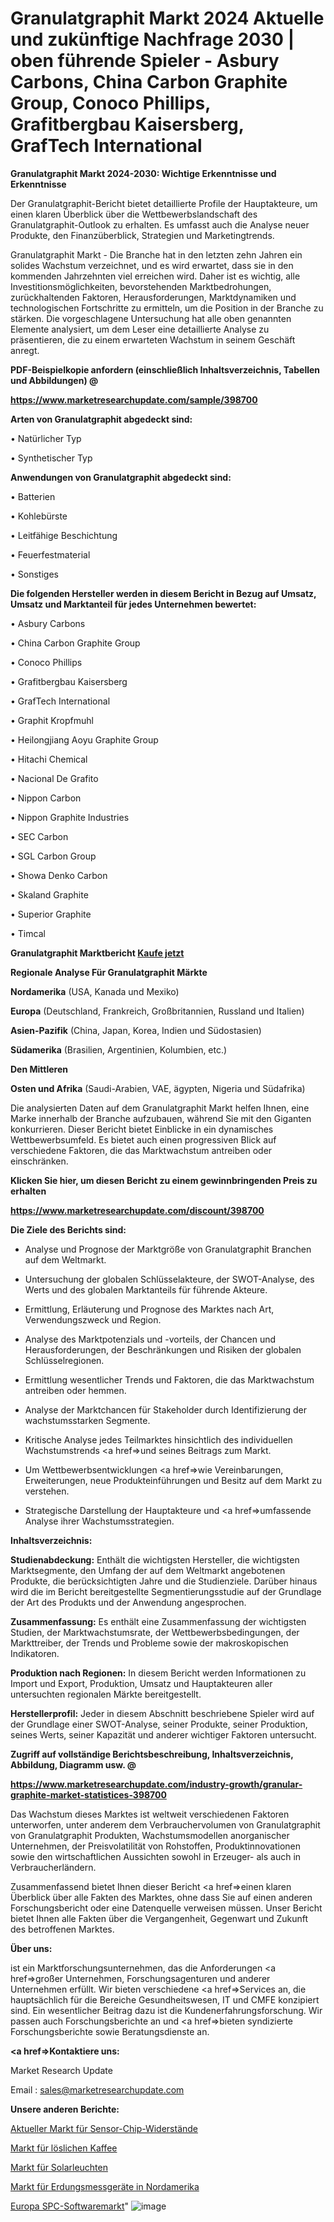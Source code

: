 # Granulatgraphit Markt 2024 Aktuelle und zukünftige Nachfrage 2030 | oben führende Spieler - Asbury Carbons, China Carbon Graphite Group, Conoco Phillips, Grafitbergbau Kaisersberg, GrafTech International

<strong>Granulatgraphit Markt 2024-2030: Wichtige Erkenntnisse und Erkenntnisse</strong>

Der Granulatgraphit-Bericht bietet detaillierte Profile der Hauptakteure, um einen klaren Überblick über die Wettbewerbslandschaft des Granulatgraphit-Outlook zu erhalten. Es umfasst auch die Analyse neuer Produkte, den Finanzüberblick, Strategien und Marketingtrends.

Granulatgraphit Markt - Die Branche hat in den letzten zehn Jahren ein solides Wachstum verzeichnet, und es wird erwartet, dass sie in den kommenden Jahrzehnten viel erreichen wird. Daher ist es wichtig, alle Investitionsmöglichkeiten, bevorstehenden Marktbedrohungen, zurückhaltenden Faktoren, Herausforderungen, Marktdynamiken und technologischen Fortschritte zu ermitteln, um die Position in der Branche zu stärken. Die vorgeschlagene Untersuchung hat alle oben genannten Elemente analysiert, um dem Leser eine detaillierte Analyse zu präsentieren, die zu einem erwarteten Wachstum in seinem Geschäft anregt.



<strong><b>PDF-Beispielkopie anfordern (einschließlich Inhaltsverzeichnis, Tabellen und Abbildungen) @ </b></strong>

<strong><a href=https://www.marketresearchupdate.com/sample/398700>

<strong>https://www.marketresearchupdate.com/sample/398700</u></a></strong></strong>



<strong>Arten von Granulatgraphit abgedeckt sind:</strong>

• Natürlicher Typ

• Synthetischer Typ



<strong>Anwendungen von Granulatgraphit abgedeckt sind:</strong>

• Batterien

• Kohlebürste

• Leitfähige Beschichtung

• Feuerfestmaterial

• Sonstiges



<strong>Die folgenden Hersteller werden in diesem Bericht in Bezug auf Umsatz, Umsatz und Marktanteil für jedes Unternehmen bewertet:</strong>

• Asbury Carbons

• China Carbon Graphite Group

• Conoco Phillips

• Grafitbergbau Kaisersberg

• GrafTech International

• Graphit Kropfmuhl

• Heilongjiang Aoyu Graphite Group

• Hitachi Chemical

• Nacional De Grafito

• Nippon Carbon

• Nippon Graphite Industries

• SEC Carbon

• SGL Carbon Group

• Showa Denko Carbon

• Skaland Graphite

• Superior Graphite

• Timcal



<strong>Granulatgraphit Marktbericht <a href=https://www.marketresearchupdate.com/buynow/398700>Kaufe jetzt</a></strong>



<strong>Regionale Analyse Für Granulatgraphit Märkte</strong>



<strong>Nordamerika</strong> (USA, Kanada und Mexiko)



<strong>Europa</strong> (Deutschland, Frankreich, Großbritannien, Russland und Italien)



<strong>Asien-Pazifik</strong> (China, Japan, Korea, Indien und Südostasien)



<strong>Südamerika</strong> (Brasilien, Argentinien, Kolumbien, etc.)



<strong>Den Mittleren</strong> 

<strong>Osten und Afrika</strong> (Saudi-Arabien, VAE, ägypten, Nigeria und Südafrika)

Die analysierten Daten auf dem Granulatgraphit Markt helfen Ihnen, eine Marke innerhalb der Branche aufzubauen, während Sie mit den Giganten konkurrieren. Dieser Bericht bietet Einblicke in ein dynamisches Wettbewerbsumfeld. Es bietet auch einen progressiven Blick auf verschiedene Faktoren, die das Marktwachstum antreiben oder einschränken.



<strong>Klicken Sie hier, um diesen Bericht zu einem gewinnbringenden Preis zu erhalten
</strong>

<strong><a href=https://www.marketresearchupdate.com/discount/398700>https://www.marketresearchupdate.com/discount/398700</b></u></strong></a>



<strong>Die Ziele des Berichts sind:</strong>

- Analyse und Prognose der Marktgröße von Granulatgraphit Branchen auf dem Weltmarkt.

- Untersuchung der globalen Schlüsselakteure, der SWOT-Analyse, des Werts und des globalen Marktanteils für führende Akteure.

- Ermittlung, Erläuterung und Prognose des Marktes nach Art, Verwendungszweck und Region.

- Analyse des Marktpotenzials und -vorteils, der Chancen und Herausforderungen, der Beschränkungen und Risiken der globalen Schlüsselregionen.

- Ermittlung wesentlicher Trends und Faktoren, die das Marktwachstum antreiben oder hemmen.

- Analyse der Marktchancen für Stakeholder durch Identifizierung der wachstumsstarken Segmente.

- Kritische Analyse jedes Teilmarktes hinsichtlich des individuellen Wachstumstrends <a href=>und</a> seines Beitrags zum Markt.

- Um Wettbewerbsentwicklungen <a href=>wie</a> Vereinbarungen, Erweiterungen, neue Produkteinführungen und Besitz auf dem Markt zu verstehen.

- Strategische Darstellung der Hauptakteure und <a href=>umfas</a>sende Analyse ihrer Wachstumsstrategien.



<strong>Inhaltsverzeichnis:</strong>



<strong>Studienabdeckung:</strong> Enthält die wichtigsten Hersteller, die wichtigsten Marktsegmente, den Umfang der auf dem Weltmarkt angebotenen Produkte, die berücksichtigten Jahre und die Studienziele. Darüber hinaus wird die im Bericht bereitgestellte Segmentierungsstudie auf der Grundlage der Art des Produkts und der Anwendung angesprochen.



<strong>Zusammenfassung:</strong> Es enthält eine Zusammenfassung der wichtigsten Studien, der Marktwachstumsrate, der Wettbewerbsbedingungen, der Markttreiber, der Trends und Probleme sowie der makroskopischen Indikatoren.



<strong>Produktion nach Regionen:</strong> In diesem Bericht werden Informationen zu Import und Export, Produktion, Umsatz und Hauptakteuren aller untersuchten regionalen Märkte bereitgestellt.



<strong>Herstellerprofil:</strong> Jeder in diesem Abschnitt beschriebene Spieler wird auf der Grundlage einer SWOT-Analyse, seiner Produkte, seiner Produktion, seines Werts, seiner Kapazität und anderer wichtiger Faktoren untersucht.



<strong><b>Zugriff auf vollständige Berichtsbeschreibung, Inhaltsverzeichnis, Abbildung, Diagramm usw. @ </b></strong>

<strong><a href=https://www.marketresearchupdate.com/industry-growth/granular-graphite-market-statistices-398700>https://www.marketresearchupdate.com/industry-growth/granular-graphite-market-statistices-398700</a></strong>

Das Wachstum dieses Marktes ist weltweit verschiedenen Faktoren unterworfen, unter anderem dem Verbrauchervolumen von Granulatgraphit von Granulatgraphit Produkten, Wachstumsmodellen anorganischer Unternehmen, der Preisvolatilität von Rohstoffen, Produktinnovationen sowie den wirtschaftlichen Aussichten sowohl in Erzeuger- als auch in Verbraucherländern.

Zusammenfassend bietet Ihnen dieser Bericht <a href=>einen</a> klaren Überblick über alle Fakten des Marktes, ohne dass Sie auf einen anderen Forschungsbericht oder eine Datenquelle verweisen müssen. Unser Bericht bietet Ihnen alle Fakten über die Vergangenheit, Gegenwart und Zukunft des betroffenen Marktes.



<strong>Über uns:</strong>

 ist ein Marktforschungsunternehmen, das die Anforderungen <a href=>großer</a> Unternehmen, Forschungsagenturen und anderer Unternehmen erfüllt. Wir bieten verschiedene <a href=>Services</a> an, die hauptsächlich für die Bereiche Gesundheitswesen, IT und CMFE konzipiert sind. Ein wesentlicher Beitrag dazu ist die Kundenerfahrungsforschung. Wir passen auch Forschungsberichte an und <a href=>bieten</a> syndizierte Forschungsberichte sowie Beratungsdienste an.



<strong><a href=>Kontaktiere uns:</a></strong>

Market Research Update

Email : sales@marketresearchupdate.com



<strong>Unsere anderen Berichte:</strong>

<a href=https://www.linkedin.com/pulse/current-sensing-chip-resistor-market-has-huge>Aktueller Markt für Sensor-Chip-Widerstände</a>

<a href=https://www.linkedin.com/pulse/soluble-coffee-market-report-2023-top-company>Markt für löslichen Kaffee</a>

<a href=https://www.linkedin.com/pulse/solar-lights-market-outlooks-2023-size-shares>Markt für Solarleuchten</a>

<a href=https://www.linkedin.com/pulse/north-america-earth-ground-testers-market-2030>Markt für Erdungsmessgeräte in Nordamerika</a>

<a href=https://www.linkedin.com/pulse/europe-spc-software-market-2023-current-future>Europa SPC-Softwaremarkt</a>"
![image](https://github.com/RushikeshRI/news24analysis/assets/164026548/8ab2b2d9-6650-4c37-9090-735cbd65360f)
